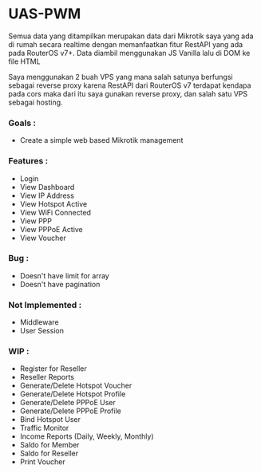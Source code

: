 # UAS-PWM


Semua data yang ditampilkan merupakan data dari Mikrotik saya yang ada di rumah secara realtime dengan memanfaatkan fitur RestAPI yang ada pada RouterOS v7+.
Data diambil menggunakan JS Vanilla lalu di DOM ke file HTML

Saya menggunakan 2 buah VPS yang mana salah satunya berfungsi sebagai reverse proxy karena RestAPI dari RouterOS v7 terdapat kendapa pada cors maka dari itu saya gunakan reverse proxy, dan salah satu VPS sebagai hosting.

### Goals :
- Create a simple web based Mikrotik management

### Features :
- Login
- View Dashboard
- View IP Address
- View Hotspot Active
- View WiFi Connected
- View PPP
- View PPPoE Active
- View Voucher

### Bug :
- Doesn't have limit for array
- Doesn't have pagination

### Not Implemented :
- Middleware
- User Session

### WIP : 
- Register for Reseller
- Reseller Reports
- Generate/Delete Hotspot Voucher
- Generate/Delete Hotspot Profile
- Generate/Delete PPPoE User
- Generate/Delete PPPoE Profile
- Bind Hotspot User
- Traffic Monitor
- Income Reports (Daily, Weekly, Monthly)
- Saldo for Member
- Saldo for Reseller
- Print Voucher
